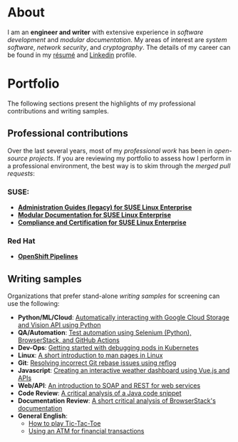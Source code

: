 # About
I am an **engineer and writer** with extensive experience in *software development* and *modular documentation*. My areas of interest are *system software*, *network security*, and *cryptography*. The details of my career can be found in my [résumé](./resume/technical_writer_souvik_sarkar.pdf) and [Linkedin](https://www.linkedin.com/in/sounix000/) profile.

# Portfolio
The following sections present the highlights of my professional contributions and writing samples.

## Professional contributions
Over the last several years, most of my *professional work* has been in *open-source projects*. If you are reviewing my portfolio to assess how I perform in a professional environment, the best way is to skim through the *merged pull requests*:

### SUSE:
- [**Administration Guides (legacy) for SUSE Linux Enterprise**](https://github.com/SUSE/doc-sle/pulls?q=is%3Apr+is%3Aclosed+author%3Asounix000)
- [**Modular Documentation for SUSE Linux Enterprise**](https://github.com/SUSE/doc-modular/pulls/sounix000)
- [**Compliance and Certification for SUSE Linux Enterprise**](https://github.com/SUSE/doc-unversioned/pulls?q=is%3Apr+is%3Aclosed+author%3Asounix000)

### Red Hat
- [**OpenShift Pipelines**](https://github.com/openshift/openshift-docs/pulls?q=is%3Apr+author%3Asounix000+is%3Aclosed)

## Writing samples
Organizations that prefer stand-alone *writing samples* for screening can use the following:
- **Python/ML/Cloud**: [Automatically interacting with Google Cloud Storage and Vision API using Python](./portfolio/tech_docs/python_gcp_ml_vision.pdf)
- **QA/Automation**: [Test automation using Selenium (Python), BrowserStack, and GitHub Actions](https://sounix000.github.io/browserstack-assignment/)
- **Dev-Ops**: [Getting started with debugging pods in Kubernetes](./portfolio/tech_docs/debug_kubernetes_pods.md)
- **Linux**: [A short introduction to man pages in Linux](./portfolio/tech_docs/man_pages.md)
- **Git**: [Resolving incorrect Git rebase issues using reflog](./portfolio/tech_docs/git_reflog_reset.md)
- **Javascript**: [Creating an interactive weather dashboard using Vue.js and APIs](https://www.smashingmagazine.com/2019/02/interactive-weather-dashboard-api-vue-js/)
- **Web/API**: [An introduction to SOAP and REST for web services](./portfolio/tech_docs/RESTvsSOAP.pdf)
- **Code Review**: [A critical analysis of a Java code snippet](./portfolio/tech_docs/FindNeedles.pdf)
- **Documentation Review**: [A short critical analysis of BrowserStack's documentation](https://sounix000.github.io/browserstack-assignment/doc-analysis)
- **General English**:
  - [How to play Tic-Tac-Toe](./portfolio/tech_docs/TicTacToe.pdf)
  - [Using an ATM for financial transactions](./portfolio/tech_docs/ATM.pdf)

